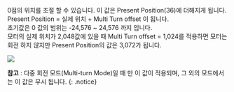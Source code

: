 
0점의 위치를 조절 할 수 있습니다. 이 값은 Present Position(36)에 더해지게 됩니다.  
Present Position = 실제 위치 + Multi Turn offset 이 됩니다.  
초기값은 0 값의 범위는 -24,576 ~ 24,576 까지 입니다.  
모터의 실제 위치가 2,048값에 있을 때 Multi Turn offset = 1,024를 적용하면 모터는 회전 하지 않지만 Present Position의 값은 3,072가 됩니다.

![](/assets/images/dxl/mx/mx-12_multiturn_offset.jpg)

**참고** : 다중 회전 모드(Multi-turn Mode)일 때 만 이 값이 적용되며, 그 외의 모드에서는 이 값은 무시 됩니다.
{: .notice}
